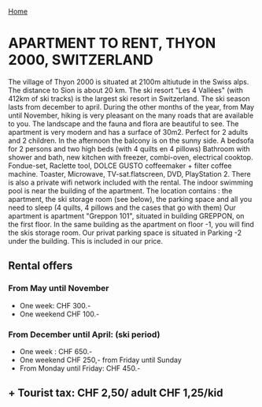 [Home](README.md)

# APARTMENT TO RENT, THYON 2000, SWITZERLAND

The village of Thyon 2000 is situated at 2100m altiutude in the Swiss alps. The distance to Sion is about 20 km.
The ski resort "Les 4 Vallées" (with 412km of ski tracks) is the largest ski resort in Switzerland. The ski season lasts from december to april.
During the other months of the year, from May until November, hiking is very pleasant on the many roads that are available to you. The landscape and the fauna and flora are beautiful to see.
The apartment is very modern and has a surface of 30m2. Perfect for 2 adults and 2 children.
In the afternoon the balcony is on the sunny side. A bedsofa for 2 persons and two high beds (with 4 quilts en 4 pillows)
Bathroom with shower and bath, new kitchen with freezer, combi-oven, electrical cooktop.
Fondue-set, Raclette tool, DOLCE GUSTO coffeemaker + filter coffee machine. Toaster, Microwave, TV-sat.flatscreen, DVD, PlayStation 2. There is also a private wifi network included with the rental.
The indoor swimming pool is near the building of the apartment.
The location contains : the apartment, the ski storage room (see below), the parking space and all you need to sleep (4 quilts, 4 pillows and the cases that go with them)
Our apartment is apartment "Greppon 101", situated in building GREPPON, on the first floor.
In the same building as the apartment on floor -1, you will find the skis storage room.
Our privat parking space is situated in Parking -2 under the building. This is included in our price.

## Rental offers

### From May until November

- One week: CHF 300.-
- One weekend CHF 100.-

### From December until April: (ski period)

- One week : CHF 650.-
- One weekend CHF 250,- from Friday until Sunday
- From Monday until Friday: CHF 450.-

## + Tourist tax: CHF 2,50/ adult CHF 1,25/kid
